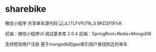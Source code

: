 # sharebike
微信小程序 共享单车源代码
![JL)TLFVPJ7N_S BKD2FI9%K](https://user-images.githubusercontent.com/46865239/137609022-078b9693-4498-4678-8c8e-1b0beb1bc718.png)

前端：微信小程序UI 调试基本库 2.0.4
后端：SpringBoot+Redis+MongoDB

支持短信用户注册
基于mongodb的geo索引用户查找附近的单车
